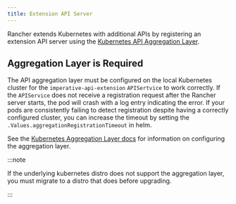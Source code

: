 ```yaml
---
title: Extension API Server
---
```


<head>
  <link rel="canonical" href="https://ranchermanager.docs.rancher.com/api/extension-apiserver"/>
</head>

Rancher extends Kubernetes with additional APIs by registering an extension API server using the [Kubernetes API Aggregation Layer](https://kubernetes.io/docs/concepts/extend-kubernetes/api-extension/apiserver-aggregation/).

## Aggregation Layer is Required

The API aggregation layer must be configured on the local Kubernetes cluster for the `imperative-api-extension` `APISertvice` to work correctly. If the `APIService` does not receive a registration request after the Rancher server starts, the pod will crash with a log entry indicating the error. If your pods are consistently failing to detect registration despite having a correctly configured cluster, you can increase the timeout by setting the `.Values.aggregationRegistrationTimeout` in helm.

See the [Kubernetes Aggregation Layer docs](https://kubernetes.io/docs/tasks/extend-kubernetes/configure-aggregation-layer/) for information on configuring the aggregation layer.

:::note

If the underlying kubernetes distro does not support the aggregation layer, you must migrate to a distro that does before upgrading.

:::
